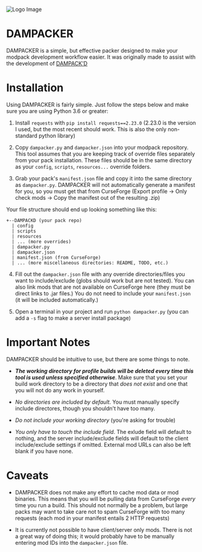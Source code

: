 ![Logo Image](https://i.imgur.com/7lUeUhm.png)

# DAMPACKER

DAMPACKER is a simple, but effective packer designed to make your modpack development workflow easier. It was originally made to assist with the development of [DAMPACK'D](https://github.com/IndexOfNull/DAMPACKD)

# Installation

Using DAMPACKER is fairly simple. Just follow the steps below and make sure you are using Python 3.6 or greater:

1. Install `requests` with `pip install requests==2.23.0` (2.23.0 is the version I used, but the most recent should work. This is also the only non-standard python library)

2. Copy `dampacker.py` and `dampacker.json` into your modpack repository. This tool assumes that you are keeping track of override files separately from your pack installation. These files should be in the same directory as your `config`, `scripts`, `resources...` override folders.

3. Grab your pack's `manifest.json` file and copy it into the same directory as `dampacker.py`. DAMPACKER will not automatically generate a manifest for you, so you must get that from CurseForge (Export profile -> Only check mods -> Copy the manifest out of the resulting .zip)

Your file structure should end up looking something like this:
```
+--DAMPACKD (your pack repo)
  | config
  | scripts
  | resources
  | ... (more overrides)
  | dampacker.py
  | dampacker.json
  | manifest.json (from CurseForge)
  | ... (more miscellaneous directories: README, TODO, etc.)
```

4. Fill out the `dampacker.json` file with any override directories/files you want to include/exclude (globs should work but are not tested). You can also link mods that are not available on CurseForge here (they must be direct links to .jar files.) You do not need to include your `manifest.json` (it will be included automatically.)

5. Open a terminal in your project and run `python dampacker.py` (you can add a `-s` flag to make a server install package)

# Important Notes

DAMPACKER should be intuitive to use, but there are some things to note.

- ***The working directory for profile builds will be deleted every time this tool is used unless specified otherwise***. Make sure that you set your build work directory to be a directory that *does not exist* and one that you will not do any work in yourself.

- *No directories are included by default*. You must manually specify include directores, though you shouldn't have too many.

- *Do not include your working directory* (you're asking for trouble)

- *You only have to touch the include field*. The exlude field will default to nothing, and the server include/exclude fields will default to the client include/exclude settings if omitted. External mod URLs can also be left blank if you have none.

# Caveats

- DAMPACKER does not make any effort to cache mod data or mod binaries. This means that you will be pulling data from CurseForge *every* time you run a build. This should not normally be a problem, but large packs may want to take care not to spam CurseForge with too many requests (each mod in your manifest entails 2 HTTP requests)

- It is currently not possible to have client/server only mods. There is not a great way of doing this; it would probably have to be manually entering mod IDs into the `dampacker.json` file.
